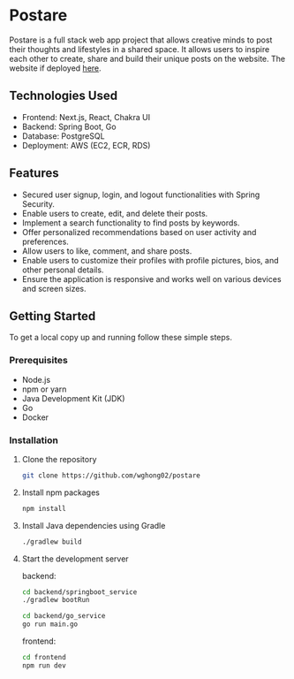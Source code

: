 # Postare

Postare is a full stack web app project that allows creative minds to post their thoughts and lifestyles in a shared space. It allows users to inspire each other to create, share and build their unique posts on the website. The website if deployed [here](http://3.133.130.137:3000).

## Technologies Used

- Frontend: Next.js, React, Chakra UI
- Backend: Spring Boot, Go
- Database: PostgreSQL
- Deployment: AWS (EC2, ECR, RDS)

## Features

- Secured user signup, login, and logout functionalities with Spring Security.
- Enable users to create, edit, and delete their posts.
- Implement a search functionality to find posts by keywords.
- Offer personalized recommendations based on user activity and preferences.
- Allow users to like, comment, and share posts.
- Enable users to customize their profiles with profile pictures, bios, and other personal details.
- Ensure the application is responsive and works well on various devices and screen sizes.

## Getting Started

To get a local copy up and running follow these simple steps.

### Prerequisites

- Node.js
- npm or yarn
- Java Development Kit (JDK)
- Go
- Docker

### Installation

1. Clone the repository

   ```sh
   git clone https://github.com/wghong02/postare
   ```

2. Install npm packages

   ```sh
   npm install
   ```

3. Install Java dependencies using Gradle

   ```sh
   ./gradlew build
   ```

4. Start the development server

   backend:

   ```sh
   cd backend/springboot_service
   ./gradlew bootRun
   ```

   ```sh
   cd backend/go_service
   go run main.go
   ```

   frontend:

   ```sh
   cd frontend
   npm run dev
   ```
